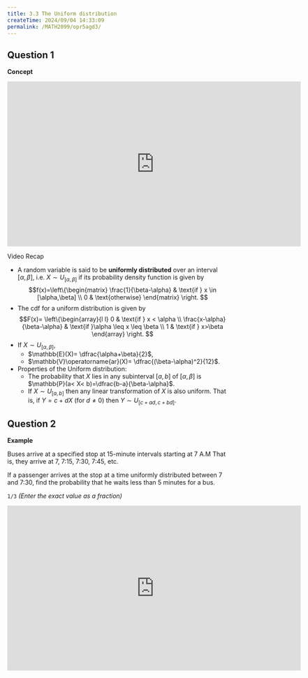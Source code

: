 ```yaml
---
title: 3.3 The Uniform distribution
createTime: 2024/09/04 14:33:09
permalink: /MATH2099/opr5agd3/
---
```


## Question 1

<div class="how_qb">

**Concept**

<iframe width="672" height="378" src="https://www.youtube.com/embed/-eic6Zk9ruo" title="L3 08 Uniform Distribution" frameborder="0" allow="accelerometer; autoplay; clipboard-write; encrypted-media; gyroscope; picture-in-picture; web-share" referrerpolicy="strict-origin-when-cross-origin" allowfullscreen></iframe>

Video Recap

- A random variable is said to be **uniformly distributed** over an interval $[\alpha,\beta]$, i.e. $X \sim U_{[\alpha,\beta]}$ if its probability density function is given by
$$f(x)=\left\{\begin{matrix} \frac{1}{\beta-\alpha} & \text{if } x \in [\alpha,\beta] \\ 0 & \text{otherwise} \end{matrix} \right. $$
- The cdf for a uniform distribution is given by
$$F(x)= \left\{\begin{array}{l l} 0 & \text{if } x < \alpha \\ \frac{x-\alpha}{\beta-\alpha} & \text{if }\alpha \leq x \leq \beta \\ 1 & \text{if } x>\beta \end{array} \right. $$
- If $X \sim U_{[\alpha,\beta]}$,
  - $\mathbb{E}(X)= \dfrac{\alpha+\beta}{2}$,
  - $\mathbb{V}\operatorname{ar}(X)= \dfrac{(\beta-\alpha)^2}{12}$.
- Properties of the Uniform distribution:
  - The probability that $X$ lies in any subinterval $[a,b]$ of $[\alpha,\beta]$ is $\mathbb{P}(a< X< b)=\dfrac{b-a}{\beta-\alpha}$.
  - If $X\sim U_{[a,b]}$ then any linear transformation of $X$ is also uniform. That is, if $Y=c+dX$ (for $d\neq 0$) then
    $Y\sim U_{[c+ad,c+bd]}$.

</div>

## Question 2

<div class="how_qb">

**Example**

Buses arrive at a specified stop at 15-minute intervals starting at 7 A.M That is, they arrive at 7, 7:15, 7:30, 7:45, etc.

If a passenger arrives at the stop at a time uniformly distributed between 7 and 7:30, find the probability that he waits less than 5 minutes for a bus.

`1/3` *(Enter the exact value as a fraction)*

<iframe width="672" height="378" src="https://www.youtube.com/embed/En1zovpgRnA" title="L3 09 Uniform Distribution Example" frameborder="0" allow="accelerometer; autoplay; clipboard-write; encrypted-media; gyroscope; picture-in-picture; web-share" referrerpolicy="strict-origin-when-cross-origin" allowfullscreen></iframe>

</div>


